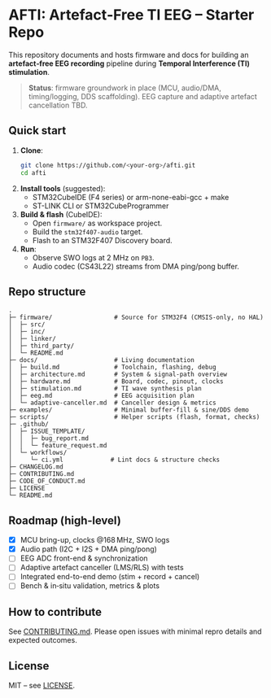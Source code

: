 # AFTI: Artefact‑Free TI EEG – Starter Repo

This repository documents and hosts firmware and docs for building an **artefact‑free EEG recording** pipeline during **Temporal Interference (TI) stimulation**.

> **Status**: firmware groundwork in place (MCU, audio/DMA, timing/logging, DDS scaffolding). EEG capture and adaptive artefact cancellation TBD.

## Quick start
1. **Clone**:  
   ```bash
   git clone https://github.com/<your-org>/afti.git
   cd afti
   ```
2. **Install tools** (suggested):
   - STM32CubeIDE (F4 series) or arm-none-eabi-gcc + make
   - ST-LINK CLI or STM32CubeProgrammer
3. **Build & flash** (CubeIDE):
   - Open `firmware/` as workspace project.
   - Build the `stm32f407-audio` target.
   - Flash to an STM32F407 Discovery board.
4. **Run**:
   - Observe SWO logs at 2 MHz on `PB3`.
   - Audio codec (CS43L22) streams from DMA ping/pong buffer.

## Repo structure
```
.
├─ firmware/                 # Source for STM32F4 (CMSIS-only, no HAL)
│  ├─ src/
│  ├─ inc/
│  ├─ linker/
│  ├─ third_party/
│  └─ README.md
├─ docs/                     # Living documentation
│  ├─ build.md               # Toolchain, flashing, debug
│  ├─ architecture.md        # System & signal-path overview
│  ├─ hardware.md            # Board, codec, pinout, clocks
│  ├─ stimulation.md         # TI wave synthesis plan
│  ├─ eeg.md                 # EEG acquisition plan
│  └─ adaptive-canceller.md  # Canceller design & metrics
├─ examples/                 # Minimal buffer-fill & sine/DDS demo
├─ scripts/                  # Helper scripts (flash, format, checks)
├─ .github/
│  ├─ ISSUE_TEMPLATE/
│  │  ├─ bug_report.md
│  │  └─ feature_request.md
│  └─ workflows/
│     └─ ci.yml             # Lint docs & structure checks
├─ CHANGELOG.md
├─ CONTRIBUTING.md
├─ CODE_OF_CONDUCT.md
├─ LICENSE
└─ README.md
```

## Roadmap (high‑level)
- [x] MCU bring-up, clocks @168 MHz, SWO logs
- [x] Audio path (I2C + I2S + DMA ping/pong)
- [ ] EEG ADC front-end & synchronization
- [ ] Adaptive artefact canceller (LMS/RLS) with tests
- [ ] Integrated end-to-end demo (stim + record + cancel)
- [ ] Bench & in‑situ validation, metrics & plots

## How to contribute
See [CONTRIBUTING.md](CONTRIBUTING.md). Please open issues with minimal repro details and expected outcomes.

## License
MIT – see [LICENSE](LICENSE).
